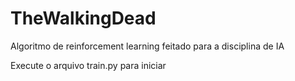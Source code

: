 ﻿# TheWalkingDead

Algoritmo de reinforcement learning feitado para a disciplina de IA

Execute o arquivo train.py para iniciar
